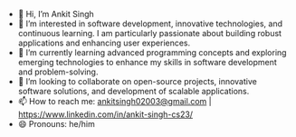 - 👋 Hi, I’m Ankit Singh
- 👀 I’m interested in software development, innovative technologies, and continuous learning. I am particularly passionate about building robust applications and enhancing user experiences.
- 🌱 I’m currently learning advanced programming concepts and exploring emerging technologies to enhance my skills in software development and problem-solving.
- 💞️ I’m looking to collaborate on open-source projects, innovative software solutions, and development of scalable applications.
- 📫 How to reach me: ankitsingh02003@gmail.com | https://www.linkedin.com/in/ankit-singh-cs23/
- 😄 Pronouns: he/him

<!---
Ankkkkkkit/Ankkkkkkit is a ✨ special ✨ repository because its `README.md` (this file) appears on your GitHub profile.
You can click the Preview link to take a look at your changes.
--->
